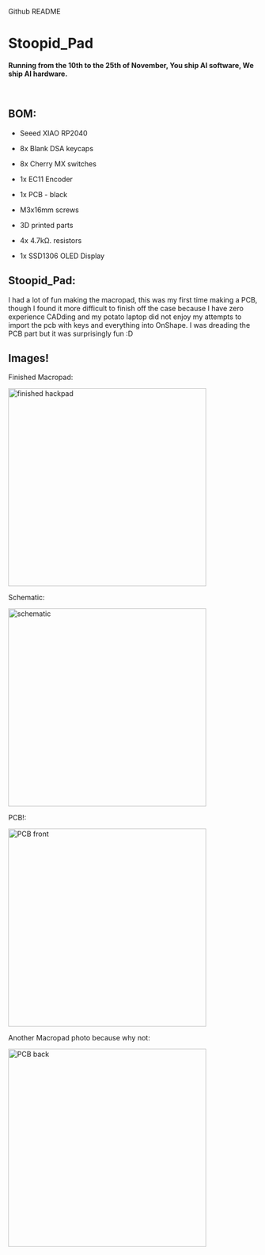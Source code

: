 Github README

# Stoopid_Pad

<b>Running from the 10th to the 25th of November, You ship AI software, We ship AI hardware.</b>

<br>

  

## BOM:

-  Seeed XIAO RP2040

- 8x Blank DSA keycaps

- 8x Cherry MX switches

- 1x EC11 Encoder

- 1x PCB - black

- M3x16mm screws

- 3D printed parts
-  4x 4.7kΩ. resistors
- 1x SSD1306 OLED Display
  

## Stoopid_Pad:

I had a lot of fun making the macropad, this was my first time making a PCB, though I found it more difficult to finish off the case because I have zero experience CADding and my potato laptop did not enjoy my attempts to import the pcb with keys and everything into OnShape. I was dreading the PCB part but it was surprisingly fun :D

  

## Images!

Finished Macropad:

<img alt="finished hackpad" src="Assets/case.png" width=400>

Schematic:

<img alt="schematic" src="schematic.png" width=400>

PCB!:

<img alt="PCB front" src="pcb.png" width=400>

Another Macropad photo because why not:

<img alt="PCB back" src="pad.png" width=400>


